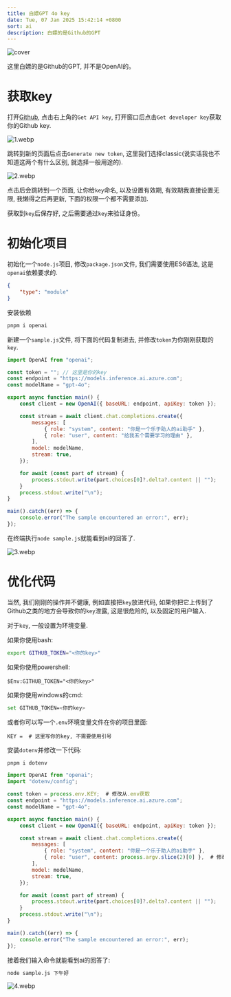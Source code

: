 ```yaml
---
title: 白嫖GPT 4o key
date: Tue, 07 Jan 2025 15:42:14 +0800
sort: ai
description: 白嫖的是Github的GPT
---
```


![cover](https://image.s22y.moe/image/free_use_GPT_4o/cover.webp)

这里白嫖的是Github的GPT, 并不是OpenAI的。

# 获取key

打开[Github](https://github.com/marketplace/models/azure-openai/gpt-4o), 点击右上角的`Get API key`, 打开窗口后点击`Get developer key`获取你的Github key.

![1.webp](https://image.s22y.moe/image/free_use_GPT_4o/1.webp)

跳转到新的页面后点击`Generate new token`, 这里我们选择classic(说实话我也不知道这两个有什么区别, 就选择一般用途的).

![2.webp](https://image.s22y.moe/image/free_use_GPT_4o/2.webp)

点击后会跳转到一个页面, 让你给`key`命名, 以及设置有效期, 有效期我直接设置无限, 我懒得之后再更新, 下面的权限一个都不需要添加.

获取到`key`后保存好, 之后需要通过`key`来验证身份。

# 初始化项目

初始化一个`node.js`项目, 修改`package.json`文件, 我们需要使用ES6语法, 这是`openai`依赖要求的.

```json
{
	"type": "module"
}
```

安装依赖

```bash
pnpm i openai
```

新建一个`sample.js`文件, 将下面的代码复制进去, 并修改`token`为你刚刚获取的`key`.

```javascript
import OpenAI from "openai";

const token = ""; // 这里是你的key
const endpoint = "https://models.inference.ai.azure.com";
const modelName = "gpt-4o";

export async function main() {
	const client = new OpenAI({ baseURL: endpoint, apiKey: token });

	const stream = await client.chat.completions.create({
		messages: [
			{ role: "system", content: "你是一个乐于助人的ai助手" },
			{ role: "user", content: "给我五个需要学习的理由" },
		],
		model: modelName,
		stream: true,
	});

	for await (const part of stream) {
		process.stdout.write(part.choices[0]?.delta?.content || "");
	}
	process.stdout.write("\n");
}

main().catch((err) => {
	console.error("The sample encountered an error:", err);
});
```

在终端执行`node sample.js`就能看到ai的回答了.

![3.webp](https://image.s22y.moe/image/free_use_GPT_4o/3.webp)

# 优化代码

当然, 我们刚刚的操作并不健康, 例如直接把`key`放进代码, 如果你把它上传到了Github之类的地方会导致你的`key`泄露, 这是很危险的, 以及固定的用户输入.

对于`key`, 一般设置为环境变量.

如果你使用bash:

```bash
export GITHUB_TOKEN="<你的key>"
```

如果你使用powershell:

```power
$Env:GITHUB_TOKEN="<你的key>"
```

如果你使用windows的cmd:

```bash
set GITHUB_TOKEN=<你的key>
```

或者你可以写一个`.env`环境变量文件在你的项目里面:

```env
KEY =  # 这里写你的key, 不需要使用引号
```

安装`dotenv`并修改一下代码:

```bash
pnpm i dotenv
```

```javascript
import OpenAI from "openai";
import "dotenv/config";

const token = process.env.KEY;  # 修改从.env获取
const endpoint = "https://models.inference.ai.azure.com";
const modelName = "gpt-4o";

export async function main() {
    const client = new OpenAI({ baseURL: endpoint, apiKey: token });

    const stream = await client.chat.completions.create({
        messages: [
            { role: "system", content: "你是一个乐于助人的ai助手" },
            { role: "user", content: process.argv.slice(2)[0] },  # 修改输入从命令行获取
        ],
        model: modelName,
        stream: true,
    });

    for await (const part of stream) {
        process.stdout.write(part.choices[0]?.delta?.content || "");
    }
    process.stdout.write("\n");
}

main().catch((err) => {
    console.error("The sample encountered an error:", err);
});
```

接着我们输入命令就能看到ai的回答了:

```bash
node sample.js 下午好
```

![4.webp](https://image.s22y.moe/image/free_use_GPT_4o/4.webp)

